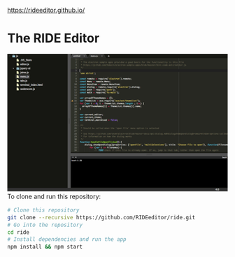 https://rideeditor.github.io/

# The RIDE Editor
![alt tag](documentation/screenshot_22_4.png)
To clone and run this repository:

```bash
# Clone this repository
git clone --recursive https://github.com/RIDEeditor/ride.git
# Go into the repository
cd ride
# Install dependencies and run the app
npm install && npm start
```
